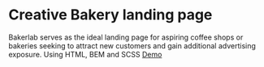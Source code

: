# Creative Bakery landing page
Bakerlab serves as the ideal landing page for aspiring coffee shops or bakeries seeking to attract new customers and gain additional advertising exposure.
Using HTML, BEM and SCSS
[Demo](https://ryshon.github.io/creativeBakery/#products)
